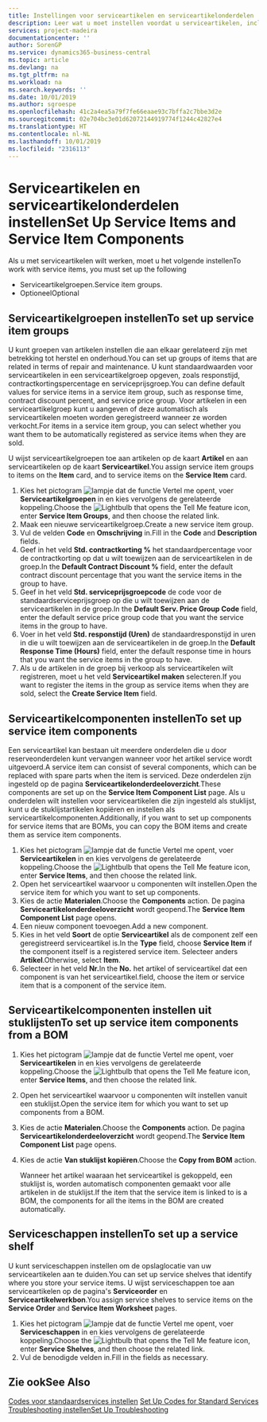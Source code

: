 ```yaml
---
title: Instellingen voor serviceartikelen en serviceartikelonderdelen | Microsoft Docs
description: Leer wat u moet instellen voordat u serviceartikelen, inclusief standaardwaarden voor onder andere de responstijd, het contractkortingspercentage en de serviceprijsgroep, kunt gebruiken.
services: project-madeira
documentationcenter: ''
author: SorenGP
ms.service: dynamics365-business-central
ms.topic: article
ms.devlang: na
ms.tgt_pltfrm: na
ms.workload: na
ms.search.keywords: ''
ms.date: 10/01/2019
ms.author: sgroespe
ms.openlocfilehash: 41c2a4ea5a79f7fe66eaae93c7bffa2c7bbe3d2e
ms.sourcegitcommit: 02e704bc3e01d62072144919774f1244c42827e4
ms.translationtype: HT
ms.contentlocale: nl-NL
ms.lasthandoff: 10/01/2019
ms.locfileid: "2316113"
---
```

# <a name="set-up-service-items-and-service-item-components"></a><span data-ttu-id="638f7-103">Serviceartikelen en serviceartikelonderdelen instellen</span><span class="sxs-lookup"><span data-stu-id="638f7-103">Set Up Service Items and Service Item Components</span></span>
<span data-ttu-id="638f7-104">Als u met serviceartikelen wilt werken, moet u het volgende instellen</span><span class="sxs-lookup"><span data-stu-id="638f7-104">To work with service items, you must set up the following</span></span>

* <span data-ttu-id="638f7-105">Serviceartikelgroepen.</span><span class="sxs-lookup"><span data-stu-id="638f7-105">Service item groups.</span></span>
* <span data-ttu-id="638f7-106">Optioneel</span><span class="sxs-lookup"><span data-stu-id="638f7-106">Optional</span></span>

## <a name="to-set-up-service-item-groups"></a><span data-ttu-id="638f7-107">Serviceartikelgroepen instellen</span><span class="sxs-lookup"><span data-stu-id="638f7-107">To set up service item groups</span></span>
<span data-ttu-id="638f7-108">U kunt groepen van artikelen instellen die aan elkaar gerelateerd zijn met betrekking tot herstel en onderhoud.</span><span class="sxs-lookup"><span data-stu-id="638f7-108">You can set up groups of items that are related in terms of repair and maintenance.</span></span> <span data-ttu-id="638f7-109">U kunt standaardwaarden voor serviceartikelen in een serviceartikelgroep opgeven, zoals responstijd, contractkortingspercentage en serviceprijsgroep.</span><span class="sxs-lookup"><span data-stu-id="638f7-109">You can define default values for service items in a service item group, such as response time, contract discount percent, and service price group.</span></span> <span data-ttu-id="638f7-110">Voor artikelen in een serviceartikelgroep kunt u aangeven of deze automatisch als serviceartikelen moeten worden geregistreerd wanneer ze worden verkocht.</span><span class="sxs-lookup"><span data-stu-id="638f7-110">For items in a service item group, you can select whether you want them to be automatically registered as service items when they are sold.</span></span>  

<span data-ttu-id="638f7-111">U wijst serviceartikelgroepen toe aan artikelen op de kaart **Artikel** en aan serviceartikelen op de kaart **Serviceartikel**.</span><span class="sxs-lookup"><span data-stu-id="638f7-111">You assign service item groups to items on the **Item** card, and to service items on the **Service Item** card.</span></span>  

1. <span data-ttu-id="638f7-112">Kies het pictogram ![lampje dat de functie Vertel me opent](media/ui-search/search_small.png "Vertel me wat u wilt doen"), voer **Serviceartikelgroepen** in en kies vervolgens de gerelateerde koppeling.</span><span class="sxs-lookup"><span data-stu-id="638f7-112">Choose the ![Lightbulb that opens the Tell Me feature](media/ui-search/search_small.png "Tell me what you want to do") icon, enter **Service Item Groups**, and then choose the related link.</span></span>  
2. <span data-ttu-id="638f7-113">Maak een nieuwe serviceartikelgroep.</span><span class="sxs-lookup"><span data-stu-id="638f7-113">Create a new service item group.</span></span>  
3. <span data-ttu-id="638f7-114">Vul de velden **Code** en **Omschrijving** in.</span><span class="sxs-lookup"><span data-stu-id="638f7-114">Fill in the **Code** and **Description** fields.</span></span>  
4. <span data-ttu-id="638f7-115">Geef in het veld **Std. contractkorting %** het standaardpercentage voor de contractkorting op dat u wilt toewijzen aan de serviceartikelen in de groep.</span><span class="sxs-lookup"><span data-stu-id="638f7-115">In the **Default Contract Discount %** field, enter the default contract discount percentage that you want the service items in the group to have.</span></span>  
5. <span data-ttu-id="638f7-116">Geef in het veld **Std. serviceprijsgroepcode** de code voor de standaardserviceprijsgroep op die u wilt toewijzen aan de serviceartikelen in de groep.</span><span class="sxs-lookup"><span data-stu-id="638f7-116">In the **Default Serv. Price Group Code** field, enter the default service price group code that you want the service items in the group to have.</span></span>  
6. <span data-ttu-id="638f7-117">Voer in het veld **Std. responstijd (Uren)** de standaardresponstijd in uren in die u wilt toewijzen aan de serviceartikelen in de groep.</span><span class="sxs-lookup"><span data-stu-id="638f7-117">In the **Default Response Time (Hours)** field, enter the default response time in hours that you want the service items in the group to have.</span></span>  
7. <span data-ttu-id="638f7-118">Als u de artikelen in de groep bij verkoop als serviceartikelen wilt registreren, moet u het veld **Serviceartikel maken** selecteren.</span><span class="sxs-lookup"><span data-stu-id="638f7-118">If you want to register the items in the group as service items when they are sold, select the **Create Service Item** field.</span></span>  

## <a name="to-set-up-service-item-components"></a><span data-ttu-id="638f7-119">Serviceartikelcomponenten instellen</span><span class="sxs-lookup"><span data-stu-id="638f7-119">To set up service item components</span></span>
<span data-ttu-id="638f7-120">Een serviceartikel kan bestaan uit meerdere onderdelen die u door reserveonderdelen kunt vervangen wanneer voor het artikel service wordt uitgevoerd.</span><span class="sxs-lookup"><span data-stu-id="638f7-120">A service item can consist of several components, which can be replaced with spare parts when the item is serviced.</span></span> <span data-ttu-id="638f7-121">Deze onderdelen zijn ingesteld op de pagina **Serviceartikelonderdeeloverzicht**.</span><span class="sxs-lookup"><span data-stu-id="638f7-121">These components are set up on the **Service Item Component List** page.</span></span> <span data-ttu-id="638f7-122">Als u onderdelen wilt instellen voor serviceartikelen die zijn ingesteld als stuklijst, kunt u de stuklijstartikelen kopiëren en instellen als serviceartikelcomponenten.</span><span class="sxs-lookup"><span data-stu-id="638f7-122">Additionally, if you want to set up components for service items that are BOMs, you can copy the BOM items and create them as service item components.</span></span>

1. <span data-ttu-id="638f7-123">Kies het pictogram ![lampje dat de functie Vertel me opent](media/ui-search/search_small.png "Vertel me wat u wilt doen"), voer **Serviceartikelen** in en kies vervolgens de gerelateerde koppeling.</span><span class="sxs-lookup"><span data-stu-id="638f7-123">Choose the ![Lightbulb that opens the Tell Me feature](media/ui-search/search_small.png "Tell me what you want to do") icon, enter **Service Items**, and then choose the related link.</span></span>
2. <span data-ttu-id="638f7-124">Open het serviceartikel waarvoor u componenten wilt instellen.</span><span class="sxs-lookup"><span data-stu-id="638f7-124">Open the service item for which you want to set up components.</span></span>  
3. <span data-ttu-id="638f7-125">Kies de actie **Materialen**.</span><span class="sxs-lookup"><span data-stu-id="638f7-125">Choose the **Components** action.</span></span> <span data-ttu-id="638f7-126">De pagina **Serviceartikelonderdeeloverzicht** wordt geopend.</span><span class="sxs-lookup"><span data-stu-id="638f7-126">The **Service Item Component List** page opens.</span></span>  
4. <span data-ttu-id="638f7-127">Een nieuw component toevoegen.</span><span class="sxs-lookup"><span data-stu-id="638f7-127">Add a new component.</span></span>  
5. <span data-ttu-id="638f7-128">Kies in het veld **Soort** de optie **Serviceartikel** als de component zelf een geregistreerd serviceartikel is.</span><span class="sxs-lookup"><span data-stu-id="638f7-128">In the **Type** field, choose **Service Item** if the component itself is a registered service item.</span></span> <span data-ttu-id="638f7-129">Selecteer anders **Artikel**.</span><span class="sxs-lookup"><span data-stu-id="638f7-129">Otherwise, select **Item**.</span></span>  
6. <span data-ttu-id="638f7-130">Selecteer in het veld **Nr.**</span><span class="sxs-lookup"><span data-stu-id="638f7-130">In the **No.**</span></span> <span data-ttu-id="638f7-131">het artikel of serviceartikel dat een component is van het serviceartikel.</span><span class="sxs-lookup"><span data-stu-id="638f7-131">field, choose the item or service item that is a component of the service item.</span></span>  

## <a name="to-set-up-service-item-components-from-a-bom"></a><span data-ttu-id="638f7-132">Serviceartikelcomponenten instellen uit stuklijsten</span><span class="sxs-lookup"><span data-stu-id="638f7-132">To set up service item components from a BOM</span></span>
1.  <span data-ttu-id="638f7-133">Kies het pictogram ![lampje dat de functie Vertel me opent](media/ui-search/search_small.png "Vertel me wat u wilt doen"), voer **Serviceartikelen** in en kies vervolgens de gerelateerde koppeling.</span><span class="sxs-lookup"><span data-stu-id="638f7-133">Choose the ![Lightbulb that opens the Tell Me feature](media/ui-search/search_small.png "Tell me what you want to do") icon, enter **Service Items**, and then choose the related link.</span></span>  
2. <span data-ttu-id="638f7-134">Open het serviceartikel waarvoor u componenten wilt instellen vanuit een stuklijst.</span><span class="sxs-lookup"><span data-stu-id="638f7-134">Open the service item for which you want to set up components from a BOM.</span></span>  
3. <span data-ttu-id="638f7-135">Kies de actie **Materialen**.</span><span class="sxs-lookup"><span data-stu-id="638f7-135">Choose the **Components** action.</span></span> <span data-ttu-id="638f7-136">De pagina **Serviceartikelonderdeeloverzicht** wordt geopend.</span><span class="sxs-lookup"><span data-stu-id="638f7-136">The **Service Item Component List** page opens.</span></span>  
4. <span data-ttu-id="638f7-137">Kies de actie **Van stuklijst kopiëren**.</span><span class="sxs-lookup"><span data-stu-id="638f7-137">Choose the **Copy from BOM** action.</span></span>  

    <span data-ttu-id="638f7-138">Wanneer het artikel waaraan het serviceartikel is gekoppeld, een stuklijst is, worden automatisch componenten gemaakt voor alle artikelen in de stuklijst.</span><span class="sxs-lookup"><span data-stu-id="638f7-138">If the item that the service item is linked to is a BOM, the components for all the items in the BOM are created automatically.</span></span>  

## <a name="to-set-up-a-service-shelf"></a><span data-ttu-id="638f7-139">Serviceschappen instellen</span><span class="sxs-lookup"><span data-stu-id="638f7-139">To set up a service shelf</span></span>
<span data-ttu-id="638f7-140">U kunt serviceschappen instellen om de opslaglocatie van uw serviceartikelen aan te duiden.</span><span class="sxs-lookup"><span data-stu-id="638f7-140">You can set up service shelves that identify where you store your service items.</span></span> <span data-ttu-id="638f7-141">U wijst serviceschappen toe aan serviceartikelen op de pagina's **Serviceorder** en **Serviceartikelwerkbon**.</span><span class="sxs-lookup"><span data-stu-id="638f7-141">You assign service shelves to service items on the **Service Order** and **Service Item Worksheet** pages.</span></span>  

1. <span data-ttu-id="638f7-142">Kies het pictogram ![lampje dat de functie Vertel me opent](media/ui-search/search_small.png "Vertel me wat u wilt doen"), voer **Serviceschappen** in en kies vervolgens de gerelateerde koppeling.</span><span class="sxs-lookup"><span data-stu-id="638f7-142">Choose the ![Lightbulb that opens the Tell Me feature](media/ui-search/search_small.png "Tell me what you want to do") icon, enter **Service Shelves**, and then choose the related link.</span></span>
2. <span data-ttu-id="638f7-143">Vul de benodigde velden in.</span><span class="sxs-lookup"><span data-stu-id="638f7-143">Fill in the fields as necessary.</span></span>

## <a name="see-also"></a><span data-ttu-id="638f7-144">Zie ook</span><span class="sxs-lookup"><span data-stu-id="638f7-144">See Also</span></span>
<span data-ttu-id="638f7-145">[Codes voor standaardservices instellen](service-how-setup-service-coding.md) </span><span class="sxs-lookup"><span data-stu-id="638f7-145">[Set Up Codes for Standard Services](service-how-setup-service-coding.md) </span></span>  
[<span data-ttu-id="638f7-146">Troubleshooting instellen</span><span class="sxs-lookup"><span data-stu-id="638f7-146">Set Up Troubleshooting</span></span>](service-how-setup-troubleshooting.md)
